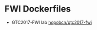 # FWI Dockerfiles

* GTC2017-FWI lab [hopobcn/gtc2017-fwi](https://hub.docker.com/r/hopobcn/gtc2017-fwi)
